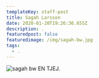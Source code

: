 ```yaml
---
templateKey: staff-post
title: Sagah Larsson
date: 2020-01-20T19:26:36.655Z
description: .
featuredpost: false
featuredimage: /img/sagah-bw.jpg
tags:
  - .
---
```

![sagah bw](/img/sagah-bw.jpg)
EN TJEJ.
